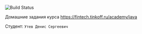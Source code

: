 ![Build Status](https://github.com/denisUtev/project-template/actions/workflows/build.yml/badge.svg)

Домашние задания курса https://fintech.tinkoff.ru/academy/java

Студент: `Утев Денис Сергеевич`